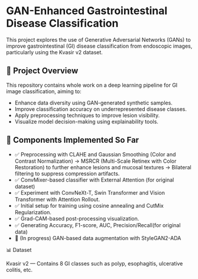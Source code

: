# GAN-Enhanced Gastrointestinal Disease Classification

This project explores the use of Generative Adversarial Networks (GANs) to improve gastrointestinal (GI) disease classification from endoscopic images, particularly using the Kvasir v2 dataset.

## 🧠 Project Overview

This repository contains whole work on a deep learning pipeline for GI image classification, aiming to:

- Enhance data diversity using GAN-generated synthetic samples.
- Improve classification accuracy on underrepresented disease classes.
- Apply preprocessing techniques to improve lesion visibility.
- Visualize model decision-making using explainability tools.

## 🧰 Components Implemented So Far

- ✅ Preprocessing with CLAHE and Gaussian Smoothing (Color and Contrast Normalization) -> MSRCR (Multi-Scale Retinex with Color Restoration) to further enhance lesions and mucosal textures -> Bilateral filtering to suppress compression artifacts.
- ✅ ConvMixer-based classifier with External Attention (for original dataset)
- ✅ Experiment with ConvNeXt-T, Swin Transformer and Vision Transformer with Attention Rollout.
- ✅ Initial setup for training using cosine annealing and CutMix Regularization.
- ✅ Grad-CAM-based post-processing visualization.
- ✅ Generating Accuracy, F1-score, AUC, Precision/Recall(for original data)
- 🔄 (In progress) GAN-based data augmentation with StyleGAN2-ADA


📊 Dataset

Kvasir v2
 — Contains 8 GI classes such as polyp, esophagitis, ulcerative colitis, etc.
 



